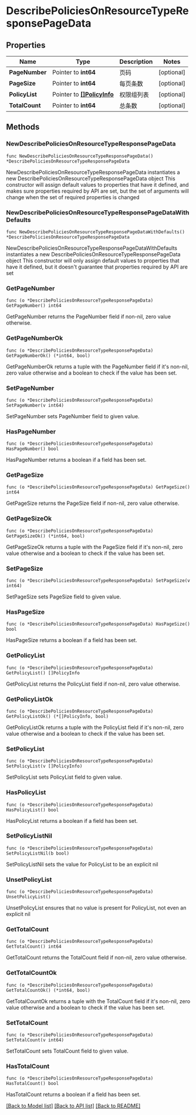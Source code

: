 # DescribePoliciesOnResourceTypeResponsePageData

## Properties

Name | Type | Description | Notes
------------ | ------------- | ------------- | -------------
**PageNumber** | Pointer to **int64** | 页码 | [optional] 
**PageSize** | Pointer to **int64** | 每页条数 | [optional] 
**PolicyList** | Pointer to [**[]PolicyInfo**](PolicyInfo.md) | 权限组列表 | [optional] 
**TotalCount** | Pointer to **int64** | 总条数 | [optional] 

## Methods

### NewDescribePoliciesOnResourceTypeResponsePageData

`func NewDescribePoliciesOnResourceTypeResponsePageData() *DescribePoliciesOnResourceTypeResponsePageData`

NewDescribePoliciesOnResourceTypeResponsePageData instantiates a new DescribePoliciesOnResourceTypeResponsePageData object
This constructor will assign default values to properties that have it defined,
and makes sure properties required by API are set, but the set of arguments
will change when the set of required properties is changed

### NewDescribePoliciesOnResourceTypeResponsePageDataWithDefaults

`func NewDescribePoliciesOnResourceTypeResponsePageDataWithDefaults() *DescribePoliciesOnResourceTypeResponsePageData`

NewDescribePoliciesOnResourceTypeResponsePageDataWithDefaults instantiates a new DescribePoliciesOnResourceTypeResponsePageData object
This constructor will only assign default values to properties that have it defined,
but it doesn't guarantee that properties required by API are set

### GetPageNumber

`func (o *DescribePoliciesOnResourceTypeResponsePageData) GetPageNumber() int64`

GetPageNumber returns the PageNumber field if non-nil, zero value otherwise.

### GetPageNumberOk

`func (o *DescribePoliciesOnResourceTypeResponsePageData) GetPageNumberOk() (*int64, bool)`

GetPageNumberOk returns a tuple with the PageNumber field if it's non-nil, zero value otherwise
and a boolean to check if the value has been set.

### SetPageNumber

`func (o *DescribePoliciesOnResourceTypeResponsePageData) SetPageNumber(v int64)`

SetPageNumber sets PageNumber field to given value.

### HasPageNumber

`func (o *DescribePoliciesOnResourceTypeResponsePageData) HasPageNumber() bool`

HasPageNumber returns a boolean if a field has been set.

### GetPageSize

`func (o *DescribePoliciesOnResourceTypeResponsePageData) GetPageSize() int64`

GetPageSize returns the PageSize field if non-nil, zero value otherwise.

### GetPageSizeOk

`func (o *DescribePoliciesOnResourceTypeResponsePageData) GetPageSizeOk() (*int64, bool)`

GetPageSizeOk returns a tuple with the PageSize field if it's non-nil, zero value otherwise
and a boolean to check if the value has been set.

### SetPageSize

`func (o *DescribePoliciesOnResourceTypeResponsePageData) SetPageSize(v int64)`

SetPageSize sets PageSize field to given value.

### HasPageSize

`func (o *DescribePoliciesOnResourceTypeResponsePageData) HasPageSize() bool`

HasPageSize returns a boolean if a field has been set.

### GetPolicyList

`func (o *DescribePoliciesOnResourceTypeResponsePageData) GetPolicyList() []PolicyInfo`

GetPolicyList returns the PolicyList field if non-nil, zero value otherwise.

### GetPolicyListOk

`func (o *DescribePoliciesOnResourceTypeResponsePageData) GetPolicyListOk() (*[]PolicyInfo, bool)`

GetPolicyListOk returns a tuple with the PolicyList field if it's non-nil, zero value otherwise
and a boolean to check if the value has been set.

### SetPolicyList

`func (o *DescribePoliciesOnResourceTypeResponsePageData) SetPolicyList(v []PolicyInfo)`

SetPolicyList sets PolicyList field to given value.

### HasPolicyList

`func (o *DescribePoliciesOnResourceTypeResponsePageData) HasPolicyList() bool`

HasPolicyList returns a boolean if a field has been set.

### SetPolicyListNil

`func (o *DescribePoliciesOnResourceTypeResponsePageData) SetPolicyListNil(b bool)`

 SetPolicyListNil sets the value for PolicyList to be an explicit nil

### UnsetPolicyList
`func (o *DescribePoliciesOnResourceTypeResponsePageData) UnsetPolicyList()`

UnsetPolicyList ensures that no value is present for PolicyList, not even an explicit nil
### GetTotalCount

`func (o *DescribePoliciesOnResourceTypeResponsePageData) GetTotalCount() int64`

GetTotalCount returns the TotalCount field if non-nil, zero value otherwise.

### GetTotalCountOk

`func (o *DescribePoliciesOnResourceTypeResponsePageData) GetTotalCountOk() (*int64, bool)`

GetTotalCountOk returns a tuple with the TotalCount field if it's non-nil, zero value otherwise
and a boolean to check if the value has been set.

### SetTotalCount

`func (o *DescribePoliciesOnResourceTypeResponsePageData) SetTotalCount(v int64)`

SetTotalCount sets TotalCount field to given value.

### HasTotalCount

`func (o *DescribePoliciesOnResourceTypeResponsePageData) HasTotalCount() bool`

HasTotalCount returns a boolean if a field has been set.


[[Back to Model list]](../README.md#documentation-for-models) [[Back to API list]](../README.md#documentation-for-api-endpoints) [[Back to README]](../README.md)



